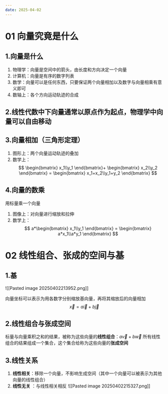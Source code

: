 ```yaml
---
date: 2025-04-02
---
```

# 01 向量究竟是什么
## 1.向量是什么
1. 物理学：向量是空间中的箭头，由长度和方向决定一个向量
2. 计算机：向量是有序的数字列表
3. 数学：向量可以是任何东西，只要保证两个向量相加以及数字与向量相乘有意义即可
4. 数轴上：各个方向运动轨迹的合成
## 2.线性代数中下向量通常以原点作为起点，物理学中向量可以自由移动

## 3.向量相加（三角形定理）
1. 图形上：两个向量运动轨迹的叠加
2. 数学上：
$$
\begin{bmatrix}
 x_1\\y_1
\end{bmatrix}+
\begin{bmatrix}
 x_2\\y_2
\end{bmatrix}
=
\begin{bmatrix}
 x_1+x_2\\y_1+y_2
\end{bmatrix}
$$

 
## 4.向量的数乘
用标量乘一个向量
1. 图像上：对向量进行缩放和拉伸
2. 数学上：
$$
a*\begin{bmatrix}
 x_1\\y_1
\end{bmatrix}
=
\begin{bmatrix}
 a*x_1\\a*y_1
\end{bmatrix}
$$
# 02 线性组合、张成的空间与基
## 1.基
![[Pasted image 20250402213952.png]]

向量坐标可以表示为用各数字分别缩放基向量，再将其缩放后的向量相加
$$
\vec{x}=a\vec{i}+b\vec{j}
$$
## 2.线性组合与张成空间
标量与向量乘积之和的结果，被称为这些向量的**线性组合**：$a\vec{v}+b\vec{w}$
所有线性组合的结果组成一个集合，这个集合给称为这些向量的**张成空间**

## 3.线性关系
1. **线性相关**：移除一个向量，不影响生成空间（其中一个向量可以被表示为其他向量的线性组合）
2. **线性无关** ：与线性相关相反
![[Pasted image 20250402215327.png]]